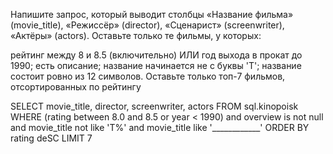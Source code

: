 Напишите запрос, который выводит столбцы «Название фильма» (movie_title), «Режиссёр» (director), «Сценарист» (screenwriter), «Актёры» (actors). Оставьте только те фильмы, у которых:

рейтинг между 8 и 8.5 (включительно) ИЛИ год выхода в прокат до 1990;
есть описание;
название начинается не с буквы 'Т';
название состоит ровно из 12 символов.
Оставьте только топ-7 фильмов, отсортированных по рейтингу

SELECT
    movie_title,
    director,
    screenwriter,
    actors
FROM sql.kinopoisk
WHERE (rating between 8.0 and 8.5 or year < 1990) and overview is not null and movie_title not like 'Т%' and movie_title like '____________'
ORDER BY rating deSC
LIMIT 7 
